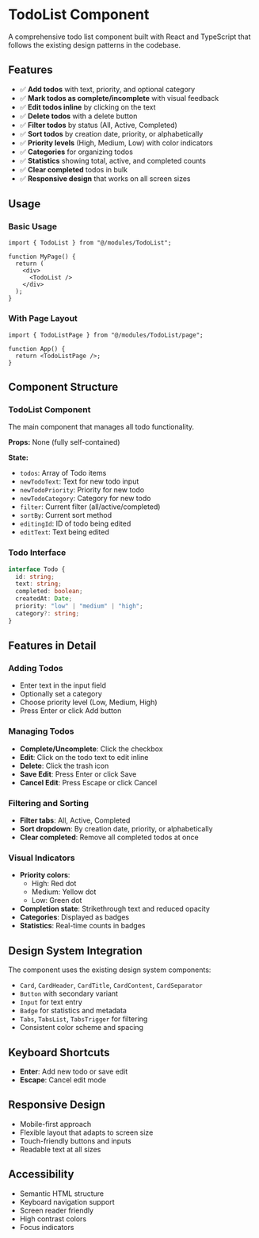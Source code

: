 # TodoList Component

A comprehensive todo list component built with React and TypeScript that follows the existing design patterns in the codebase.

## Features

- ✅ **Add todos** with text, priority, and optional category
- ✅ **Mark todos as complete/incomplete** with visual feedback
- ✅ **Edit todos inline** by clicking on the text
- ✅ **Delete todos** with a delete button
- ✅ **Filter todos** by status (All, Active, Completed)
- ✅ **Sort todos** by creation date, priority, or alphabetically
- ✅ **Priority levels** (High, Medium, Low) with color indicators
- ✅ **Categories** for organizing todos
- ✅ **Statistics** showing total, active, and completed counts
- ✅ **Clear completed** todos in bulk
- ✅ **Responsive design** that works on all screen sizes

## Usage

### Basic Usage

```tsx
import { TodoList } from "@/modules/TodoList";

function MyPage() {
  return (
    <div>
      <TodoList />
    </div>
  );
}
```

### With Page Layout

```tsx
import { TodoListPage } from "@/modules/TodoList/page";

function App() {
  return <TodoListPage />;
}
```

## Component Structure

### TodoList Component

The main component that manages all todo functionality.

**Props:** None (fully self-contained)

**State:**

- `todos`: Array of Todo items
- `newTodoText`: Text for new todo input
- `newTodoPriority`: Priority for new todo
- `newTodoCategory`: Category for new todo
- `filter`: Current filter (all/active/completed)
- `sortBy`: Current sort method
- `editingId`: ID of todo being edited
- `editText`: Text being edited

### Todo Interface

```typescript
interface Todo {
  id: string;
  text: string;
  completed: boolean;
  createdAt: Date;
  priority: "low" | "medium" | "high";
  category?: string;
}
```

## Features in Detail

### Adding Todos

- Enter text in the input field
- Optionally set a category
- Choose priority level (Low, Medium, High)
- Press Enter or click Add button

### Managing Todos

- **Complete/Uncomplete**: Click the checkbox
- **Edit**: Click on the todo text to edit inline
- **Delete**: Click the trash icon
- **Save Edit**: Press Enter or click Save
- **Cancel Edit**: Press Escape or click Cancel

### Filtering and Sorting

- **Filter tabs**: All, Active, Completed
- **Sort dropdown**: By creation date, priority, or alphabetically
- **Clear completed**: Remove all completed todos at once

### Visual Indicators

- **Priority colors**:
  - High: Red dot
  - Medium: Yellow dot
  - Low: Green dot
- **Completion state**: Strikethrough text and reduced opacity
- **Categories**: Displayed as badges
- **Statistics**: Real-time counts in badges

## Design System Integration

The component uses the existing design system components:

- `Card`, `CardHeader`, `CardTitle`, `CardContent`, `CardSeparator`
- `Button` with secondary variant
- `Input` for text entry
- `Badge` for statistics and metadata
- `Tabs`, `TabsList`, `TabsTrigger` for filtering
- Consistent color scheme and spacing

## Keyboard Shortcuts

- **Enter**: Add new todo or save edit
- **Escape**: Cancel edit mode

## Responsive Design

- Mobile-first approach
- Flexible layout that adapts to screen size
- Touch-friendly buttons and inputs
- Readable text at all sizes

## Accessibility

- Semantic HTML structure
- Keyboard navigation support
- Screen reader friendly
- High contrast colors
- Focus indicators
